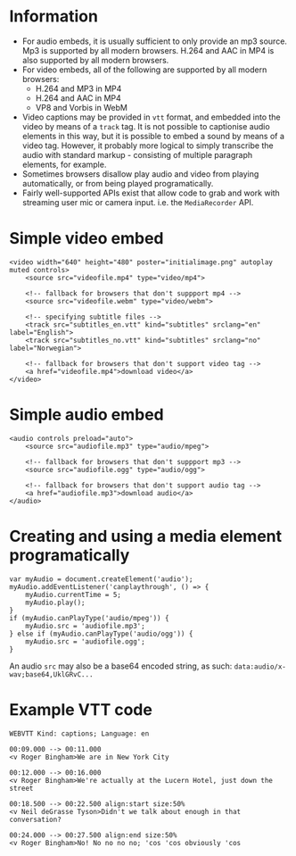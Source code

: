 # Information

* For audio embeds, it is usually sufficient to only provide an mp3 source. Mp3 is supported by all modern browsers. H.264 and AAC in MP4 is also supported by all modern browsers.
* For video embeds, all of the following are supported by all modern browsers:
	* H.264 and MP3 in MP4
	* H.264 and AAC in MP4
	* VP8 and Vorbis in WebM
* Video captions may be provided in `vtt` format, and embedded into the video by means of a `track` tag. It is not possible to captionise audio elements in this way, but it is possible to embed a sound by means of a video tag. However, it probably more logical to simply transcribe the audio with standard markup - consisting of multiple paragraph elements, for example.
* Sometimes browsers disallow play audio and video from playing automatically, or from being played programatically.
* Fairly well-supported APIs exist that allow code to grab and work with streaming user mic or camera input. i.e. the `MediaRecorder` API.

# Simple video embed

```
<video width="640" height="480" poster="initialimage.png" autoplay muted controls>
	<source src="videofile.mp4" type="video/mp4">
	
	<!-- fallback for browsers that don't suppport mp4 -->
	<source src="videofile.webm" type="video/webm">
	
	<!-- specifying subtitle files -->
	<track src="subtitles_en.vtt" kind="subtitles" srclang="en" label="English">
	<track src="subtitles_no.vtt" kind="subtitles" srclang="no" label="Norwegian">
	
	<!-- fallback for browsers that don't support video tag -->
	<a href="videofile.mp4">download video</a>
</video>
```

# Simple audio embed

```
<audio controls preload="auto">
	<source src="audiofile.mp3" type="audio/mpeg">
	
	<!-- fallback for browsers that don't suppport mp3 -->
	<source src="audiofile.ogg" type="audio/ogg">
	
	<!-- fallback for browsers that don't support audio tag -->
	<a href="audiofile.mp3">download audio</a>
</audio>
```

# Creating and using a media element programatically

```
var myAudio = document.createElement('audio');
myAudio.addEventListener('canplaythrough', () => {
	myAudio.currentTime = 5;
	myAudio.play();
}
if (myAudio.canPlayType('audio/mpeg')) {
	myAudio.src = 'audiofile.mp3';
} else if (myAudio.canPlayType('audio/ogg')) {
	myAudio.src = 'audiofile.ogg';
}
```

An audio `src` may also be a base64 encoded string, as such: `data:audio/x-wav;base64,UklGRvC...`

# Example VTT code

```
WEBVTT Kind: captions; Language: en

00:09.000 --> 00:11.000
<v Roger Bingham>We are in New York City

00:12.000 --> 00:16.000
<v Roger Bingham>We're actually at the Lucern Hotel, just down the street

00:18.500 --> 00:22.500 align:start size:50%
<v Neil deGrasse Tyson>Didn't we talk about enough in that conversation?

00:24.000 --> 00:27.500 align:end size:50%
<v Roger Bingham>No! No no no no; 'cos 'cos obviously 'cos
```